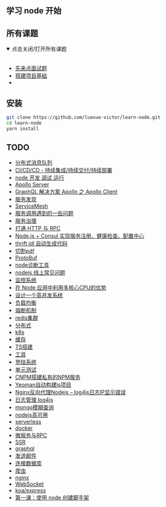 ## 学习 node 开始

## 所有课题
<details open=“open”>
  <summary>点击关闭/打开所有课题</summary> 
  <br/>


- [先来点面试题](./docs/00-node面试题.md)
- [搭建项目基础](./docs/01-搭建项目基础.md)
- [](./docs/02-搭建koa项目.md)

</details> 

## 安装

```bash
git clone https://github.com/luoxue-victor/learn-node.git
cd learn-node
yarn install
```


## TODO 

- [分布式消息队列](https://github.com/luoxue-victor/learn-node/issues/47) 
- [CI/CD/CD - 持续集成/持续交付/持续部署](https://github.com/luoxue-victor/learn-node/issues/46) 
- [node 开发 调试 运行](https://github.com/luoxue-victor/learn-node/issues/45) 
- [Apollo Server](https://github.com/luoxue-victor/learn-node/issues/44) 
- [GraphQL 解决方案 Apollo 之 Apollo Client](https://github.com/luoxue-victor/learn-node/issues/43) 
- [服务发现](https://github.com/luoxue-victor/learn-node/issues/42) 
- [ServiceMesh](https://github.com/luoxue-victor/learn-node/issues/41) 
- [服务调用遇到的一些问题](https://github.com/luoxue-victor/learn-node/issues/40) 
- [服务治理](https://github.com/luoxue-victor/learn-node/issues/39) 
- [打通 HTTP 与 RPC](https://github.com/luoxue-victor/learn-node/issues/38) 
- [Node.js + Consul 实现服务注册、健康检查、配置中心](https://github.com/luoxue-victor/learn-node/issues/37) 
- [thrift idl 自动生成代码](https://github.com/luoxue-victor/learn-node/issues/36) 
- [切割pdf](https://github.com/luoxue-victor/learn-node/issues/35) 
- [ProtoBuf](https://github.com/luoxue-victor/learn-node/issues/34) 
- [node诊断工具](https://github.com/luoxue-victor/learn-node/issues/33) 
- [nodejs 线上常见问题](https://github.com/luoxue-victor/learn-node/issues/32) 
- [监控系统](https://github.com/luoxue-victor/learn-node/issues/31) 
- [在 Node 应用中利用多核心CPU的优势](https://github.com/luoxue-victor/learn-node/issues/30) 
- [设计一个高并发系统](https://github.com/luoxue-victor/learn-node/issues/29) 
- [负载均衡](https://github.com/luoxue-victor/learn-node/issues/28) 
- [熔断机制](https://github.com/luoxue-victor/learn-node/issues/27) 
- [redis集群](https://github.com/luoxue-victor/learn-node/issues/26) 
- [分布式](https://github.com/luoxue-victor/learn-node/issues/25) 
- [k8s](https://github.com/luoxue-victor/learn-node/issues/24) 
- [缓存](https://github.com/luoxue-victor/learn-node/issues/23) 
- [TS搭建](https://github.com/luoxue-victor/learn-node/issues/22) 
- [工具](https://github.com/luoxue-victor/learn-node/issues/21) 
- [登陆系统](https://github.com/luoxue-victor/learn-node/issues/20) 
- [单元测试](https://github.com/luoxue-victor/learn-node/issues/19) 
- [CNPM搭建私有的NPM服务](https://github.com/luoxue-victor/learn-node/issues/18) 
- [Yeoman自动构建js项目](https://github.com/luoxue-victor/learn-node/issues/17) 
- [Nginx反向代理Nodejs – log4js日志IP显示错误](https://github.com/luoxue-victor/learn-node/issues/16) 
- [日志管理 log4js](https://github.com/luoxue-victor/learn-node/issues/15) 
- [mongo模糊查询](https://github.com/luoxue-victor/learn-node/issues/14) 
- [nodejs高可用](https://github.com/luoxue-victor/learn-node/issues/13) 
- [serverless](https://github.com/luoxue-victor/learn-node/issues/12) 
- [docker](https://github.com/luoxue-victor/learn-node/issues/11) 
- [微服务与RPC](https://github.com/luoxue-victor/learn-node/issues/10) 
- [SSR](https://github.com/luoxue-victor/learn-node/issues/9) 
- [graphql](https://github.com/luoxue-victor/learn-node/issues/8) 
- [发送邮件](https://github.com/luoxue-victor/learn-node/issues/7) 
- [连接数据库](https://github.com/luoxue-victor/learn-node/issues/6) 
- [爬虫](https://github.com/luoxue-victor/learn-node/issues/5) 
- [nginx](https://github.com/luoxue-victor/learn-node/issues/4) 
- [WebSocket](https://github.com/luoxue-victor/learn-node/issues/3) 
- [koa/express](https://github.com/luoxue-victor/learn-node/issues/2) 
- [第一课：使用 node 创建脚手架](https://github.com/luoxue-victor/learn-node/issues/1) 
